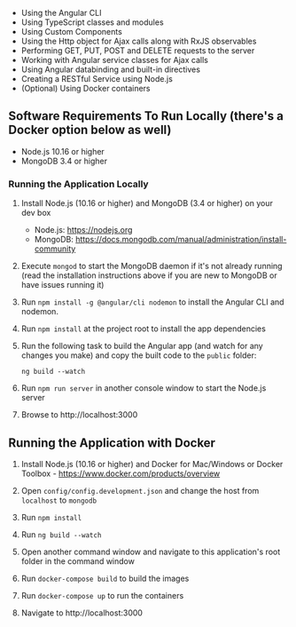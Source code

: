 

* Using the Angular CLI
* Using TypeScript classes and modules
* Using Custom Components
* Using the Http object for Ajax calls along with RxJS observables
* Performing GET, PUT, POST and DELETE requests to the server
* Working with Angular service classes for Ajax calls
* Using Angular databinding and built-in directives
* Creating a RESTful Service using Node.js
* (Optional) Using Docker containers

## Software Requirements To Run Locally (there's a Docker option below as well)

* Node.js 10.16 or higher
* MongoDB 3.4 or higher

### Running the Application Locally

1. Install Node.js (10.16 or higher) and MongoDB (3.4 or higher) on your dev box

    * Node.js: https://nodejs.org
    * MongoDB: https://docs.mongodb.com/manual/administration/install-community

1. Execute `mongod` to start the MongoDB daemon if it's not already running (read the installation instructions above if you are new to MongoDB or have issues running it)

1. Run `npm install -g @angular/cli nodemon` to install the Angular CLI and nodemon.

1. Run `npm install` at the project root to install the app dependencies

1. Run the following task to build the Angular app (and watch for any changes you make) and copy the built code to the `public` folder: 

    `ng build --watch`

1. Run `npm run server` in another console window to start the Node.js server

1. Browse to http://localhost:3000


## Running the Application with Docker

1. Install Node.js (10.16 or higher) and Docker for Mac/Windows or Docker Toolbox - https://www.docker.com/products/overview

1. Open `config/config.development.json` and change the host from `localhost` to `mongodb`

1. Run `npm install`

1. Run `ng build --watch`

1. Open another command window and navigate to this application's root folder in the command window

1. Run `docker-compose build` to build the images

1. Run `docker-compose up` to run the containers

1. Navigate to http://localhost:3000


